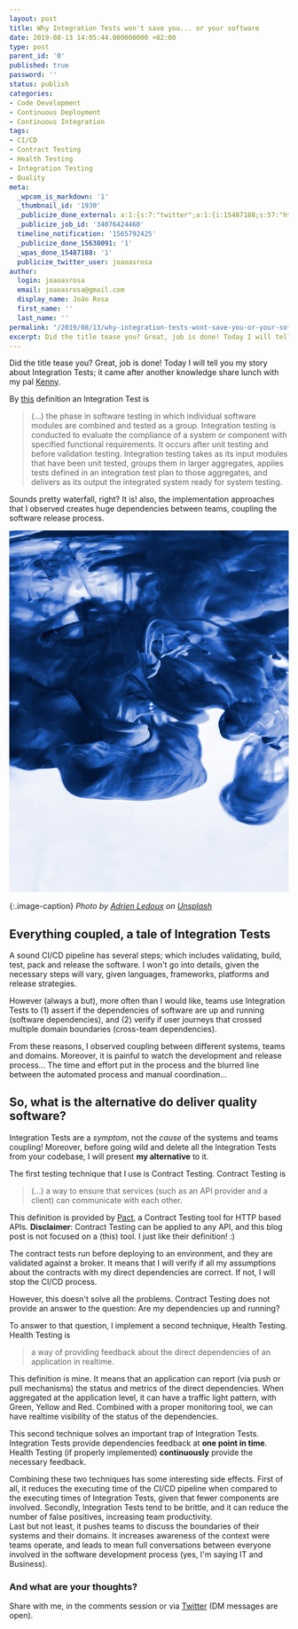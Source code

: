 ```yaml
---
layout: post
title: Why Integration Tests won't save you... or your software
date: 2019-08-13 14:05:44.000000000 +02:00
type: post
parent_id: '0'
published: true
password: ''
status: publish
categories:
- Code Development
- Continuous Deployment
- Continuous Integration
tags:
- CI/CD
- Contract Testing
- Health Testing
- Integration Testing
- Quality
meta:
  _wpcom_is_markdown: '1'
  _thumbnail_id: '1930'
  _publicize_done_external: a:1:{s:7:"twitter";a:1:{i:15487188;s:57:"https://twitter.com/joaoasrosa/status/1161643751011422210";}}
  _publicize_job_id: '34076424460'
  timeline_notification: '1565792425'
  _publicize_done_15638091: '1'
  _wpas_done_15487188: '1'
  publicize_twitter_user: joaoasrosa
author:
  login: joaoasrosa
  email: joaoasrosa@gmail.com
  display_name: João Rosa
  first_name: ''
  last_name: ''
permalink: "/2019/08/13/why-integration-tests-wont-save-you-or-your-software/"
excerpt: Did the title tease you? Great, job is done! Today I will tell you my story about Integration Tests; it came after another knowledge share lunch with my pal Kenny.
---
```

Did the title tease you? Great, job is done! Today I will tell you my story about Integration Tests; it came after another knowledge share lunch with my pal [Kenny](https://twitter.com/kenny_baas).

By [this](https://en.m.wikipedia.org/wiki/Integration_testing) definition an Integration Test is

> (...) the phase in software testing in which individual software modules are combined and tested as a group. Integration testing is conducted to evaluate the compliance of a system or component with specified functional requirements. It occurs after unit testing and before validation testing. Integration testing takes as its input modules  that have been unit tested, groups them in larger aggregates, applies tests defined in an integration test plan to those aggregates, and delivers as its output the integrated system ready for system testing.

Sounds pretty waterfall, right? It is! also, the implementation approaches that I observed creates huge dependencies between teams, coupling the software release process.

![Two different fluids integrating in each other](/images/assets/adrien-ledoux-mbhuekka5wm-unsplash.jpg)  

{:.image-caption}
*Photo by [Adrien Ledoux](https://unsplash.com/@adrienl?utm_source=unsplash&utm_medium=referral&utm_content=creditCopyText) on [Unsplash](https://unsplash.com/search/photos/integration-tests?utm_source=unsplash&utm_medium=referral&utm_content=creditCopyText)*

Everything coupled, a tale of Integration Tests
-----------------------------------------------

A sound CI/CD pipeline has several steps; which includes validating, build, test, pack and release the software. I won't go into details, given the necessary steps will vary, given languages, frameworks, platforms and release strategies.

However (always a but), more often than I would like, teams use Integration Tests to (1) assert if the dependencies of software are up and running (software dependencies), and (2) verify if user journeys that crossed multiple domain boundaries (cross-team dependencies).

From these reasons, I observed coupling between different systems, teams and domains. Moreover, it is painful to watch the development and release process… The time and effort put in the process and the blurred line between the automated process and manual coordination…

So, what is the alternative do deliver quality software?
--------------------------------------------------------

Integration Tests are a _symptom_, not the _cause_ of the systems and teams coupling! Moreover, before going wild and delete all the Integration Tests from your codebase, I will present **my alternative** to it.

The first testing technique that I use is Contract Testing. Contract Testing is

> (...) a way to ensure that services (such as an API provider and a client) can communicate with each other.

This definition is provided by [Pact](https://docs.pact.io/), a Contract Testing tool for HTTP based APIs. **Disclaimer**: Contract Testing can be applied to any API, and this blog post is not focused on a (this) tool. I just like their definition! :)

The contract tests run before deploying to an environment, and they are validated against a broker. It means that I will verify if all my assumptions about the contracts with my direct dependencies are correct. If not, I will stop the CI/CD process.

However, this doesn't solve all the problems. Contract Testing does not provide an answer to the question: Are my dependencies up and running?

To answer to that question, I implement a second technique, Health Testing. Health Testing is

> a way of providing feedback about the direct dependencies of an application in realtime.

This definition is mine. It means that an application can report (via push or pull mechanisms) the status and metrics of the direct dependencies. When aggregated at the application level, it can have a traffic light pattern, with Green, Yellow and Red. Combined with a proper monitoring tool, we can have realtime visibility of the status of the dependencies.

This second technique solves an important trap of Integration Tests. Integration Tests provide dependencies feedback at **one point in time**. Health Testing (if properly implemented) **continuously** provide the necessary feedback.

Combining these two techniques has some interesting side effects. First of all, it reduces the executing time of the CI/CD pipeline when compared to the executing times of Integration Tests, given that fewer components are involved. Secondly, Integration Tests tend to be brittle, and it can reduce the number of false positives, increasing team productivity.  
Last but not least, it pushes teams to discuss the boundaries of their systems and their domains. It increases awareness of the context were teams operate, and leads to mean full conversations between everyone involved in the software development process (yes, I'm saying IT and Business).

### And what are your thoughts?

Share with me, in the comments session or via [Twitter](https://twitter.com/joaoasrosa) (DM messages are open).
